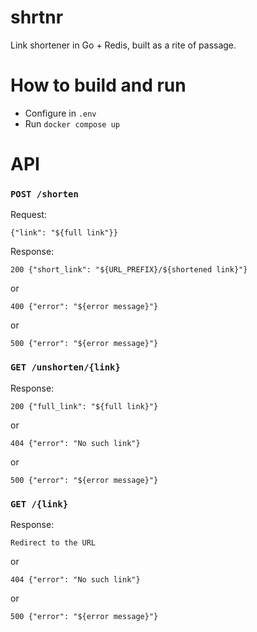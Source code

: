 # shrtnr
Link shortener in Go + Redis, built as a rite of passage.

# How to build and run
* Configure in `.env`
* Run `docker compose up`

# API
### `POST /shorten`
Request:
```
{"link": "${full link"}}
```

Response:
```
200 {"short_link": "${URL_PREFIX}/${shortened link}"}
```
or
```
400 {"error": "${error message}"}
```
or
```
500 {"error": "${error message}"}
```

### `GET /unshorten/{link}`
Response:
```
200 {"full_link": "${full link}"}
```
or
```
404 {"error": "No such link"}
```
or
```
500 {"error": "${error message}"}
```


### `GET /{link}`
Response:

`Redirect to the URL`

or
```
404 {"error": "No such link"}
```
or
```
500 {"error": "${error message}"}
```